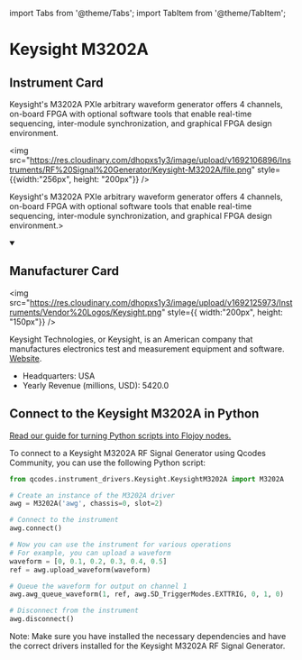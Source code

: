 
import Tabs from '@theme/Tabs';
import TabItem from '@theme/TabItem';

# Keysight M3202A

## Instrument Card

<div className="flex">

<div>

Keysight's M3202A PXIe arbitrary waveform generator offers 4 channels, on-board FPGA with optional software tools that enable real-time sequencing, inter-module synchronization, and graphical FPGA design environment.

</div>

<img src="https://res.cloudinary.com/dhopxs1y3/image/upload/v1692106896/Instruments/RF%20Signal%20Generator/Keysight-M3202A/file.png" style={{width:"256px", height: "200px"}} />

</div>

Keysight's M3202A PXIe arbitrary waveform generator offers 4 channels, on-board FPGA with optional software tools that enable real-time sequencing, inter-module synchronization, and graphical FPGA design environment.>

<details open>
<summary><h2>Manufacturer Card</h2></summary>

<img src="https://res.cloudinary.com/dhopxs1y3/image/upload/v1692125973/Instruments/Vendor%20Logos/Keysight.png" style={{ width:"200px", height: "150px"}} />

Keysight Technologies, or Keysight, is an American company that manufactures electronics test and measurement equipment and software. <a href="https://www.keysight.com/us/en/home.html">Website</a>.

<ul>
  <li>Headquarters: USA</li>
  <li>Yearly Revenue (millions, USD): 5420.0</li>
</ul>
</details>

## Connect to the Keysight M3202A in Python

[Read our guide for turning Python scripts into Flojoy nodes.](https://docs.flojoy.ai/custom-nodes/creating-custom-node/)


<Tabs>
<TabItem value="Qcodes Community" label="Qcodes Community">

To connect to a Keysight M3202A RF Signal Generator using Qcodes Community, you can use the following Python script:

```python
from qcodes.instrument_drivers.Keysight.KeysightM3202A import M3202A

# Create an instance of the M3202A driver
awg = M3202A('awg', chassis=0, slot=2)

# Connect to the instrument
awg.connect()

# Now you can use the instrument for various operations
# For example, you can upload a waveform
waveform = [0, 0.1, 0.2, 0.3, 0.4, 0.5]
ref = awg.upload_waveform(waveform)

# Queue the waveform for output on channel 1
awg.awg_queue_waveform(1, ref, awg.SD_TriggerModes.EXTTRIG, 0, 1, 0)

# Disconnect from the instrument
awg.disconnect()
```

Note: Make sure you have installed the necessary dependencies and have the correct drivers installed for the Keysight M3202A RF Signal Generator.

</TabItem>
</Tabs>